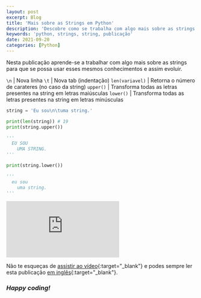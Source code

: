 ```yaml
---
layout: post
excerpt: Blog
title: 'Mais sobre as Strings em Python'
description: 'Descobre como se trabalha com algo mais sobre as strings na linguagem de programação Python. Obtém respostas às tuas dúvidas com a teoria e os exemplos apresentados.'
keywords: 'python, strings, string, publicação'
date: 2021-09-20
categories: [Python]
---
```


Nesta publicação aprende-se a trabalhar com algo mais sobre as strings para que se possa usar esses mesmos conhecimentos e assim evoluir.

`\n` | Nova linha
`\t` | Nova tab (indentação)
`len(variavel)` | Retorna o número de carateres (no caso da string)
`upper()` | Transforma todas as letras presentes na string em letras maiúsculas
`lower()` | Transforma todas as letras presentes na string em letras minúsculas

```python
string = 'Eu sou\n\tuma string.'

print(len(string)) # 19
print(string.upper())

'''
  EU SOU
    UMA STRING.
'''

print(string.lower())

'''
  eu sou
    uma string.
'''
```

<div class="video-container">
  <iframe src="https://www.youtube.com/embed/S0bUVHt3LE4" frameborder="0" allowfullscreen></iframe>
</div>

Não te esqueças de [assistir ao vídeo](https://youtu.be/S0bUVHt3LE4){:target="\_blank"} e podes sempre ler esta publicação [em inglês](https://nelsonsilvadev.com/blog/more-about-strings-in-python/){:target="\_blank"}.

### _Happy coding!_

